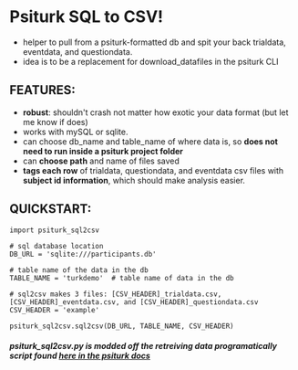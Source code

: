 # Psiturk SQL to CSV!
  - helper to pull from a psiturk-formatted db and spit your back trialdata, eventdata, and questiondata.
  - idea is to be a replacement for download_datafiles in the psiturk CLI

## FEATURES:
  - **robust**: shouldn't crash not matter how exotic your data format (but let me know if does)
  - works with mySQL or sqlite.
  - can choose db\_name and table\_name of where data is, so **does not need to run inside a psiturk project folder**
  - can **choose path** and name of files saved
  - **tags each row** of trialdata, questiondata, and eventdata csv files with **subject id information**, which should make analysis easier.

## QUICKSTART:
```
import psiturk_sql2csv

# sql database location
DB_URL = 'sqlite:///participants.db'  

# table name of the data in the db
TABLE_NAME = 'turkdemo'  # table name of data in the db

# sql2csv makes 3 files: [CSV_HEADER]_trialdata.csv, [CSV_HEADER]_eventdata.csv, and [CSV_HEADER]_questiondata.csv
CSV_HEADER = 'example'  

psiturk_sql2csv.sql2csv(DB_URL, TABLE_NAME, CSV_HEADER)
```

##### psiturk_sql2csv.py is modded off the retreiving data programatically script found [here in the psiturk docs](http://psiturk.readthedocs.org/en/latest/retrieving.html)
